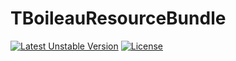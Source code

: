 # TBoileauResourceBundle

[![Latest Unstable Version](https://poser.pugx.org/tboileau/resource-bundle/v/unstable)](https://packagist.org/packages/tboileau/resource-bundle)
[![License](https://poser.pugx.org/tboileau/resource-bundle/license)](https://packagist.org/packages/tboileau/resource-bundle)
